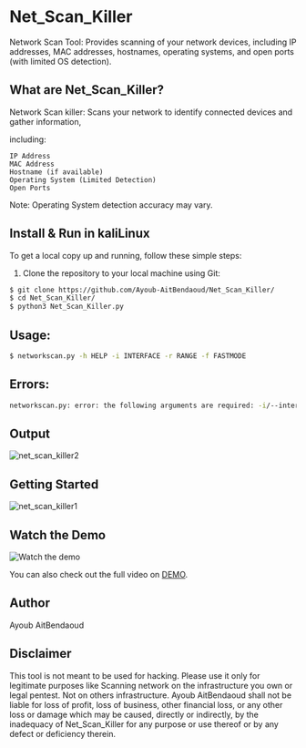 # Net_Scan_Killer
Network Scan Tool: Provides scanning of your network devices, including IP addresses, MAC addresses, hostnames, operating systems, and open ports (with limited OS detection).
## What are Net_Scan_Killer?
Network Scan killer: Scans your network to identify connected devices and gather information,

 including:

    IP Address
    MAC Address
    Hostname (if available)
    Operating System (Limited Detection)
    Open Ports

Note: Operating System detection accuracy may vary.

## Install  & Run in kaliLinux
To get a local copy up and running, follow these simple steps:

1. Clone the repository to your local machine using Git:
```sh
$ git clone https://github.com/Ayoub-AitBendaoud/Net_Scan_Killer/
$ cd Net_Scan_Killer/
$ python3 Net_Scan_Killer.py
```
## Usage: 
```sh
$ networkscan.py -h HELP -i INTERFACE -r RANGE -f FASTMODE
```
## Errors:
```sh
networkscan.py: error: the following arguments are required: -i/--interface, -r/--range
```
## Output
![net_scan_killer2](https://github.com/Ayoub-AitBendaoud/Net_Scan_Killer/assets/161057716/2cf25dde-4ef9-44a4-9986-119cf083d37f)

## Getting Started
![net_scan_killer1](https://github.com/Ayoub-AitBendaoud/Net_Scan_Killer/assets/161057716/d1f53e92-04e0-48d1-ab54-b61ae5925eb6)


## Watch the Demo

![Watch the demo](assets/demo.gif)

You can also check out the full video on [DEMO](https://github.com/Ayoub-AitBendaoud/Net_Scan_Killer/assets/161057716/16997ea0-0980-4a7e-b0bb-90e92628df07).


## Author
Ayoub AitBendaoud

## Disclaimer
This tool is not meant to be used for hacking. Please use it only for legitimate purposes like Scanning network on the infrastructure you own or legal pentest. Not on others infrastructure. Ayoub AitBendaoud shall not be liable for loss of profit, loss of business, other financial loss, or any other loss or damage which may be caused, directly or indirectly, by the inadequacy of Net_Scan_Killer for any purpose or use thereof or by any defect or deficiency therein.
